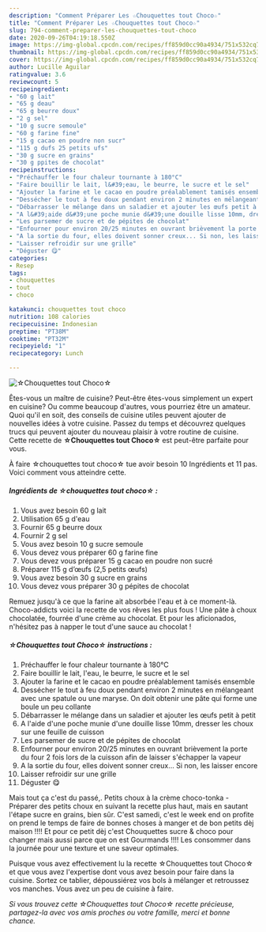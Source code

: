 ```yaml
---
description: "Comment Préparer Les ☆Chouquettes tout Choco☆"
title: "Comment Préparer Les ☆Chouquettes tout Choco☆"
slug: 794-comment-preparer-les-chouquettes-tout-choco
date: 2020-09-26T04:19:18.550Z
image: https://img-global.cpcdn.com/recipes/ff859d0cc90a4934/751x532cq70/☆chouquettes-tout-choco☆-photo-principale-de-la-recette.jpg
thumbnail: https://img-global.cpcdn.com/recipes/ff859d0cc90a4934/751x532cq70/☆chouquettes-tout-choco☆-photo-principale-de-la-recette.jpg
cover: https://img-global.cpcdn.com/recipes/ff859d0cc90a4934/751x532cq70/☆chouquettes-tout-choco☆-photo-principale-de-la-recette.jpg
author: Lucille Aguilar
ratingvalue: 3.6
reviewcount: 5
recipeingredient:
- "60 g lait"
- "65 g deau"
- "65 g beurre doux"
- "2 g sel"
- "10 g sucre semoule"
- "60 g farine fine"
- "15 g cacao en poudre non sucr"
- "115 g dufs 25 petits ufs"
- "30 g sucre en grains"
- "30 g ppites de chocolat"
recipeinstructions:
- "Préchauffer le four chaleur tournante à 180°C"
- "Faire bouillir le lait, l&#39;eau, le beurre, le sucre et le sel"
- "Ajouter la farine et le cacao en poudre préalablement tamisés ensemble"
- "Dessécher le tout à feu doux pendant environ 2 minutes en mélangeant avec une spatule ou une maryse. On doit obtenir une pâte qui forme une boule un peu collante"
- "Débarrasser le mélange dans un saladier et ajouter les œufs petit à petit"
- "A l&#39;aide d&#39;une poche munie d&#39;une douille lisse 10mm, dresser les choux sur une feuille de cuisson"
- "Les parsemer de sucre et de pépites de chocolat"
- "Enfourner pour environ 20/25 minutes en ouvrant brièvement la porte du four 2 fois lors de la cuisson afin de laisser s&#39;échapper la vapeur"
- "A la sortie du four, elles doivent sonner creux... Si non, les laisser encore"
- "Laisser refroidir sur une grille"
- "Déguster 😋"
categories:
- Resep
tags:
- chouquettes
- tout
- choco

katakunci: chouquettes tout choco 
nutrition: 108 calories
recipecuisine: Indonesian
preptime: "PT38M"
cooktime: "PT32M"
recipeyield: "1"
recipecategory: Lunch

---
```



![☆Chouquettes tout Choco☆](https://img-global.cpcdn.com/recipes/ff859d0cc90a4934/751x532cq70/☆chouquettes-tout-choco☆-photo-principale-de-la-recette.jpg)

Êtes-vous un maître de cuisine? Peut-être êtes-vous simplement un expert en cuisine? Ou comme beaucoup d'autres, vous pourriez être un amateur. Quoi qu'il en soit, des conseils de cuisine utiles peuvent ajouter de nouvelles idées à votre cuisine. Passez du temps et découvrez quelques trucs qui peuvent ajouter du nouveau plaisir à votre routine de cuisine. Cette recette de <strong> ☆Chouquettes tout Choco☆ </strong> est peut-être parfaite pour vous.

<!--inarticleads1-->

À faire ☆chouquettes tout choco☆ tue avoir besoin 10 Ingrédients et 11 pas. Voici comment vous atteindre cette.

##### Ingrédients de ☆chouquettes tout choco☆ :

1. Vous avez besoin 60 g lait
1. Utilisation 65 g d&#39;eau
1. Fournir 65 g beurre doux
1. Fournir 2 g sel
1. Vous avez besoin 10 g sucre semoule
1. Vous devez vous préparer 60 g farine fine
1. Vous devez vous préparer 15 g cacao en poudre non sucré
1. Préparer 115 g d’œufs (2,5 petits œufs)
1. Vous avez besoin 30 g sucre en grains
1. Vous devez vous préparer 30 g pépites de chocolat


Remuez jusqu&#39;à ce que la farine ait absorbée l&#39;eau et à ce moment-là. Choco-addicts voici la recette de vos rêves les plus fous ! Une pâte à choux chocolatée, fourrée d&#39;une crème au chocolat. Et pour les aficionados, n&#39;hésitez pas à napper le tout d&#39;une sauce au chocolat ! 

<!--inarticleads2-->

##### ☆Chouquettes tout Choco☆ instructions :

1. Préchauffer le four chaleur tournante à 180°C
1. Faire bouillir le lait, l&#39;eau, le beurre, le sucre et le sel
1. Ajouter la farine et le cacao en poudre préalablement tamisés ensemble
1. Dessécher le tout à feu doux pendant environ 2 minutes en mélangeant avec une spatule ou une maryse. On doit obtenir une pâte qui forme une boule un peu collante
1. Débarrasser le mélange dans un saladier et ajouter les œufs petit à petit
1. A l&#39;aide d&#39;une poche munie d&#39;une douille lisse 10mm, dresser les choux sur une feuille de cuisson
1. Les parsemer de sucre et de pépites de chocolat
1. Enfourner pour environ 20/25 minutes en ouvrant brièvement la porte du four 2 fois lors de la cuisson afin de laisser s&#39;échapper la vapeur
1. A la sortie du four, elles doivent sonner creux... Si non, les laisser encore
1. Laisser refroidir sur une grille
1. Déguster 😋


Mais tout ça c&#39;est du passé,. Petits choux à la crème choco-tonka - Préparer des petits choux en suivant la recette plus haut, mais en sautant l&#39;étape sucre en grains, bien sûr. C&#39;est samedi, c&#39;est le week end on profite on prend le temps de faire de bonnes choses à manger et de bon petits dèj maison !!!! Et pour ce petit dèj c&#39;est Chouquettes sucre &amp; choco pour changer mais aussi parce que on est Gourmands !!!! Les consommer dans la journée pour une texture et une saveur optimales. 

<!--inarticleads1-->

<p>
Puisque vous avez effectivement lu la recette ☆Chouquettes tout Choco☆ et que vous avez l'expertise dont vous avez besoin pour faire dans la cuisine. Sortez ce tablier, dépoussiérez vos bols à mélanger et retroussez vos manches. Vous avez un peu de cuisine à faire.
</p>

<p>
<i>Si vous trouvez cette ☆Chouquettes tout Choco☆ recette précieuse, partagez-la avec vos amis proches ou votre famille, merci et bonne chance.</i>
</p>

